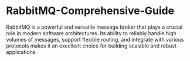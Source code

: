 # RabbitMQ-Comprehensive-Guide
RabbitMQ is a powerful and versatile message broker that plays a crucial role in modern software architectures. Its ability to reliably handle high volumes of messages, support flexible routing, and integrate with various protocols makes it an excellent choice for building scalable and robust applications.
